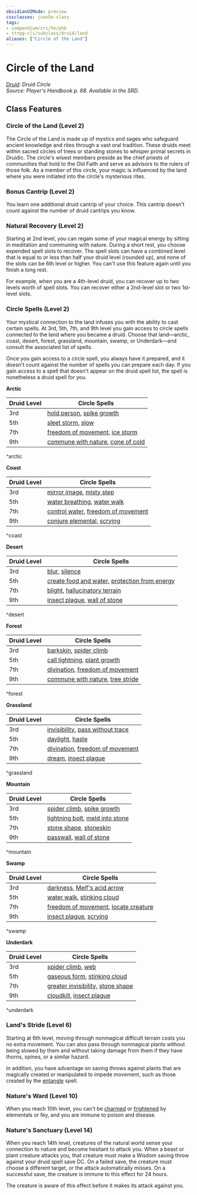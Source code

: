 ```yaml
---
obsidianUIMode: preview
cssclasses: json5e-class
tags:
- compendium/src/5e/phb
- ttrpg-cli/subclass/druid/land
aliases: ["Circle of the Land"]
---
```

# Circle of the Land
*[Druid](druid.md): Druid Circle*  
*Source: Player's Handbook p. 68. Available in the SRD.*  


## Class Features

### Circle of the Land (Level 2)

The Circle of the Land is made up of mystics and sages who safeguard ancient knowledge and rites through a vast oral tradition. These druids meet within sacred circles of trees or standing stones to whisper primal secrets in Druidic. The circle's wisest members preside as the chief priests of communities that hold to the Old Faith and serve as advisors to the rulers of those folk. As a member of this circle, your magic is influenced by the land where you were initiated into the circle's mysterious rites.

### Bonus Cantrip (Level 2)

You learn one additional druid cantrip of your choice. This cantrip doesn't count against the number of druid cantrips you know.

### Natural Recovery (Level 2)

Starting at 2nd level, you can regain some of your magical energy by sitting in meditation and communing with nature. During a short rest, you choose expended spell slots to recover. The spell slots can have a combined level that is equal to or less than half your druid level (rounded up), and none of the slots can be 6th level or higher. You can't use this feature again until you finish a long rest.

For example, when you are a 4th-level druid, you can recover up to two levels worth of spell slots. You can recover either a 2nd-level slot or two 1st-level slots.

### Circle Spells (Level 2)

Your mystical connection to the land infuses you with the ability to cast certain spells. At 3rd, 5th, 7th, and 9th level you gain access to circle spells connected to the land where you became a druid. Choose that land—arctic, coast, desert, forest, grassland, mountain, swamp, or Underdark—and consult the associated list of spells.

Once you gain access to a circle spell, you always have it prepared, and it doesn't count against the number of spells you can prepare each day. If you gain access to a spell that doesn't appear on the druid spell list, the spell is nonetheless a druid spell for you.

**Arctic**

| Druid Level | Circle Spells |
|-------------|---------------|
| 3rd | [hold person](compendium/spells/hold-person.md), [spike growth](compendium/spells/spike-growth.md) |
| 5th | [sleet storm](compendium/spells/sleet-storm.md), [slow](compendium/spells/slow.md) |
| 7th | [freedom of movement](compendium/spells/freedom-of-movement.md), [ice storm](compendium/spells/ice-storm.md) |
| 9th | [commune with nature](compendium/spells/commune-with-nature.md), [cone of cold](compendium/spells/cone-of-cold.md) |
^arctic

**Coast**

| Druid Level | Circle Spells |
|-------------|---------------|
| 3rd | [mirror image](compendium/spells/mirror-image.md), [misty step](compendium/spells/misty-step.md) |
| 5th | [water breathing](compendium/spells/water-breathing.md), [water walk](compendium/spells/water-walk.md) |
| 7th | [control water](compendium/spells/control-water.md), [freedom of movement](compendium/spells/freedom-of-movement.md) |
| 9th | [conjure elemental](compendium/spells/conjure-elemental.md), [scrying](compendium/spells/scrying.md) |
^coast

**Desert**

| Druid Level | Circle Spells |
|-------------|---------------|
| 3rd | [blur](compendium/spells/blur.md), [silence](compendium/spells/silence.md) |
| 5th | [create food and water](compendium/spells/create-food-and-water.md), [protection from energy](compendium/spells/protection-from-energy.md) |
| 7th | [blight](compendium/spells/blight.md), [hallucinatory terrain](compendium/spells/hallucinatory-terrain.md) |
| 9th | [insect plague](compendium/spells/insect-plague.md), [wall of stone](compendium/spells/wall-of-stone.md) |
^desert

**Forest**

| Druid Level | Circle Spells |
|-------------|---------------|
| 3rd | [barkskin](compendium/spells/barkskin.md), [spider climb](compendium/spells/spider-climb.md) |
| 5th | [call lightning](compendium/spells/call-lightning.md), [plant growth](compendium/spells/plant-growth.md) |
| 7th | [divination](compendium/spells/divination.md), [freedom of movement](compendium/spells/freedom-of-movement.md) |
| 9th | [commune with nature](compendium/spells/commune-with-nature.md), [tree stride](compendium/spells/tree-stride.md) |
^forest

**Grassland**

| Druid Level | Circle Spells |
|-------------|---------------|
| 3rd | [invisibility](compendium/spells/invisibility.md), [pass without trace](compendium/spells/pass-without-trace.md) |
| 5th | [daylight](compendium/spells/daylight.md), [haste](compendium/spells/haste.md) |
| 7th | [divination](compendium/spells/divination.md), [freedom of movement](compendium/spells/freedom-of-movement.md) |
| 9th | [dream](compendium/spells/dream.md), [insect plague](compendium/spells/insect-plague.md) |
^grassland

**Mountain**

| Druid Level | Circle Spells |
|-------------|---------------|
| 3rd | [spider climb](compendium/spells/spider-climb.md), [spike growth](compendium/spells/spike-growth.md) |
| 5th | [lightning bolt](compendium/spells/lightning-bolt.md), [meld into stone](compendium/spells/meld-into-stone.md) |
| 7th | [stone shape](compendium/spells/stone-shape.md), [stoneskin](compendium/spells/stoneskin.md) |
| 9th | [passwall](compendium/spells/passwall.md), [wall of stone](compendium/spells/wall-of-stone.md) |
^mountain

**Swamp**

| Druid Level | Circle Spells |
|-------------|---------------|
| 3rd | [darkness](compendium/spells/darkness.md), [Melf's acid arrow](compendium/spells/melfs-acid-arrow.md) |
| 5th | [water walk](compendium/spells/water-walk.md), [stinking cloud](compendium/spells/stinking-cloud.md) |
| 7th | [freedom of movement](compendium/spells/freedom-of-movement.md), [locate creature](compendium/spells/locate-creature.md) |
| 9th | [insect plague](compendium/spells/insect-plague.md), [scrying](compendium/spells/scrying.md) |
^swamp

**Underdark**

| Druid Level | Circle Spells |
|-------------|---------------|
| 3rd | [spider climb](compendium/spells/spider-climb.md), [web](compendium/spells/web.md) |
| 5th | [gaseous form](compendium/spells/gaseous-form.md), [stinking cloud](compendium/spells/stinking-cloud.md) |
| 7th | [greater invisibility](compendium/spells/greater-invisibility.md), [stone shape](compendium/spells/stone-shape.md) |
| 9th | [cloudkill](compendium/spells/cloudkill.md), [insect plague](compendium/spells/insect-plague.md) |
^underdark

### Land's Stride (Level 6)

Starting at 6th level, moving through nonmagical difficult terrain costs you no extra movement. You can also pass through nonmagical plants without being slowed by them and without taking damage from them if they have thorns, spines, or a similar hazard.

In addition, you have advantage on saving throws against plants that are magically created or manipulated to impede movement, such as those created by the [entangle](compendium/spells/entangle.md) spell.

### Nature's Ward (Level 10)

When you reach 10th level, you can't be [charmed](/compendium/rules/conditions.md#charmed) or [frightened](/compendium/rules/conditions.md#frightened) by elementals or fey, and you are immune to poison and disease.

### Nature's Sanctuary (Level 14)

When you reach 14th level, creatures of the natural world sense your connection to nature and become hesitant to attack you. When a beast or plant creature attacks you, that creature must make a Wisdom saving throw against your druid spell save DC. On a failed save, the creature must choose a different target, or the attack automatically misses. On a successful save, the creature is immune to this effect for 24 hours.

The creature is aware of this effect before it makes its attack against you.